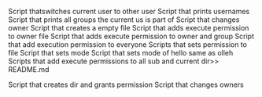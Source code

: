 Script thatswitches current user to other user
Script that prints usernames
Script that prints all groups the current us is part of
Script that changes owner
Script that creates a empty file
Script that adds execute permission to owner file
 Script that adds execute permission to owner and group
Script that add execution permission to everyone
Scripts that sets permission to file
Script that sets mode
Script that sets mode of hello same as olleh
Scripts that add execute permissions to all sub and current dir>> README.md

Script that creates dir and grants permission
Script that changes owners
